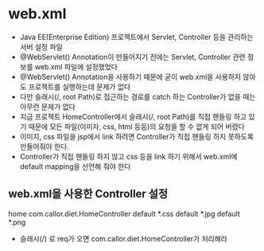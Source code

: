 # web.xml
* Java EE(Enterprise Edition) 프로젝트에서 Servlet, Controller 등을 관리하는
서버 설정 파일
* @WebServlet() Annotation이 만들어지기 전에는 Servlet, Controller 관련 정보를 
web.xml 파일에 설정했었다
* @WebServlet() Annotation을 사용하기 때문에 굳이 web.xml을 사용하지 않아도
프로젝트를 실행하는데 문제가 없다
* 다만 슬래시(/, root Path)로 접근하는 경로를 catch 하는 Controller가 없을 때는
아무런 문제가 없다
* 지금 프로젝트 HomeController에서 슬래시(/, root Path)를 직접 핸들링 하고 있기
때문에 모든 파일(이미자, css, html 등등)의 요청을 할 수 없게 되어 버렸다
* 이미지, css 파일을 jsp에서 link 하려면 Controller가 직접 핸들링
하지 못하도록 만들어줘야 한다.
* Controller가 직접 핸들링 하지 않고 css 등을 link 하기 위해서
web.xml에 default mapping을 선언해 줘야 한다

## web.xml을 사용한 Controller 설정
<servlet>
	<servlet-name>home</servlet-name>
	<servlet-class>com.callor.diet.HomeController</servlet-class>
</servlet>

<servlet-mapping>
	<servlet-name>default</servlet-name>
	<url-pattern>*.css</url-pattern>
</servlet-mapping>

<servlet-mapping>
	<servlet-name>default</servlet-name>
	<url-pattern>*.jpg</url-pattern>
</servlet-mapping>

<servlet-mapping>
	<servlet-name>default</servlet-name>
	<url-pattern>*.png</url-pattern>
</servlet-mapping>


* 슬래시(/) 로 req가 오면 com.callor.diet.HomeController가 처리해라




